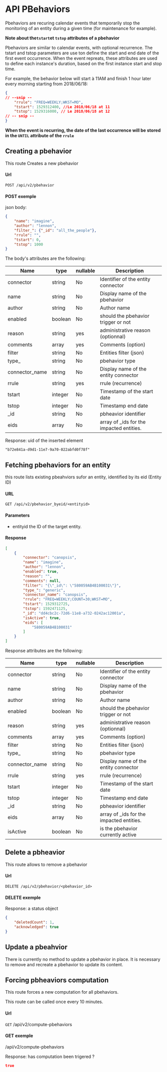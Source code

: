 # API PBehaviors


Pbehaviors are recuring calendar events that temporarily stop the monitoring of an entity during a given time (for maintenance for example). 


**Note about the`tstart`et `tstop` attributes of a pbehavior**


Pbehaviors are similar to calendar events, with optional recurrence. The tstart and tstop parameters are use ton define the start and end date of the first event occurrence. When the event repreats, these attributes are used to define each instance's duration, based on the first instance start and stop time.

For example, the behavior below will start à 11AM and finish 1 hour later every morning starting from 2018/06/18:

```json
{
// --snip --
	"rrule": "FREQ=WEEKLY;WKST=MO",
	"tstart": 1529312400, //Le 2018/06/18 at 11
    "tstop": 1529316000, // Le 2018/06/18 at 12
// -- snip --
}
```

**When the event is recurring, the date of the last occurrence will be stored in  the `UNTIL` attribute of the `rrule`**



## Creating a pbehavior

This route Creates a new pbehavior

#### Url

  `POST /api/v2/pbehavior`

#### POST exemple

json body:

```json
{
    "name": "imagine",
    "author": "lennon",
    "filter_": {"_id": "all_the_people"},
    "rrule": "",
    "tstart": 0,
    "tstop": 1000
}
```

The body's attributes are the following:

| Name           | type    | nullable | Description                              |
|----------------|---------|----------|------------------------------------------|
| connector      | string  | No       | Identifier of the entity connector       |
| name           | string  | No       | Display name of the pbehavior            |
| author         | string  | No       | Author name                              |
| enabled        | boolean | No       | should the pbehavior trigger or not      |
| reason         | string  | yes      | administrative reason (optionnal)        |
| comments       | array   | yes      | Comments (option)                        |
| filter         | string  | No       | Entities filter (json)                   |
| type_          | string  | No       |  pbehavior type                          |
| connector_name | string  | No       | Display name of the entity connector     |
| rrule          | string  | yes      | rrule (recurrence)                       |
| tstart         | integer | No       | Timestamp of the start date              |
| tstop          | integer | No       | Timestamp  end date                      |
| _id            | string  | No       | pbheavior identifier                     |
| eids           | array   | No       | array of _ids for the impacted entities. |


Response: uid of the inserted element

```{json}
"b72e841a-d9d1-11e7-9a70-022abfd0f78f"
```

## Fetching  pbehaviors for an entity

this route lists existing pbeahviors  sufor an entity, identified by its eid (Entity ID)

#### URL 

`GET /api/v2/pbehavior_byeid/<entityid>`

#### Parameters

* entityid <string> the ID of the target entity.


#### Response

```json
[
    {
        "connector": "canopsis",
        "name": "imagine",
        "author": "lennon",
        "enabled": true,
        "reason": "",
        "comments": null,
        "filter": "{\"_id\": \"580059AB4B100031\"}",
        "type_": "generic",
        "connector_name": "canopsis",
        "rrule": "FREQ=WEEKLY;COUNT=30;WKST=MO",
        "tstart": 1529312725,
        "tstop": 1592471125,
        "_id": "dd4cbc2c-72d6-11e8-a732-0242ac12001a",
        "isActive": true,
        "eids": [
            "580059AB4B100031"
        ]
    }
]
```

Response attributes are the following: 

| Name           | type    | nullable | Description                              |
|----------------|---------|----------|------------------------------------------|
| connector      | string  | No       | Identifier of the entity connector       |
| name           | string  | No       | Display name of the pbehavior            |
| author         | string  | No       | Author name                              |
| enabled        | boolean | No       | should the pbehavior trigger or not      |
| reason         | string  | yes      | administrative reason (optionnal)        |
| comments       | array   | yes      | Comments (option)                        |
| filter         | string  | No       | Entities filter (json)                   |
| type_          | string  | No       |  pbehavior type                          |
| connector_name | string  | No       | Display name of the entity connector     |
| rrule          | string  | yes      | rrule (recurrence)                       |
| tstart         | integer | No       | Timestamp of the start date              |
| tstop          | integer | No       | Timestamp  end date                      |
| _id            | string  | No       | pbheavior identifier                     |
| eids           | array   | No       | array of _ids for the impacted entities. |
| isActive       | boolean | No       | is the pbehavior currently active        |



## Delete a pbheavior

This route allows to remove a pbehavior

#### Url

  `DELETE /api/v2/pbehavior/<pbehavior_id>`

#### DELETE exemple



Response: a status object

```json
{
    "deletedCount": 1,
    "acknowledged": true
}
```


## Update a pbeahvior

There is currently no method to update a pbehavior in place. It is necessary to remove and recreate a pbehavior to update its content.


## Forcing  pbheaviors computation

This route forces a new computation for all pbehaviors. 

This route can be called once every 10 minutes.

#### Url

  `GET` /api/v2/compute-pbehaviors

#### GET exemple

/api/v2/compute-pbehaviors

Response: has computation been trigered ?

```json
true
```
